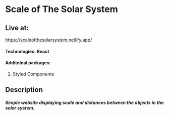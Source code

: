 # Scale of The Solar System

## Live at:
https://scaleofthesolarsystem.netlify.app/

#### Technologies: React
#### Additolnal packages: 
1. Styled Components


## Description
##### Simple website displaying scale and distances between the objects in the solar system.
